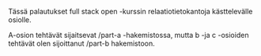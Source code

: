Tässä palautukset full stack open -kurssin relaatiotietokantoja kästtelevälle osiolle.

A-osion tehtävät sijaitsevat /part-a -hakemistossa, mutta b -ja c -osioiden tehtävät olen sijoittanut /part-b hakemistoon.